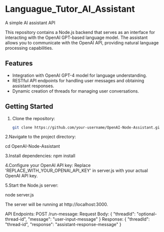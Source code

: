 # Languague_Tutor_AI_Assistant
A simple AI assistant API 


This repository contains a Node.js backend that serves as an interface for interacting with the OpenAI GPT-based language model. The assistant allows you to communicate with the OpenAI API, providing natural language processing capabilities.

## Features

- Integration with OpenAI GPT-4 model for language understanding.
- RESTful API endpoints for handling user messages and obtaining assistant responses.
- Dynamic creation of threads for managing user conversations.

## Getting Started

1. Clone the repository:

   ```bash
   git clone https://github.com/your-username/OpenAI-Node-Assistant.git

2.Navigate to the project directory:

  cd OpenAI-Node-Assistant

3.Install dependencies:
  npm install
  
4.Configure your OpenAI API key:
  Replace 'REPLACE_WITH_YOUR_OPENAI_API_KEY' in server.js with your actual OpenAI API key.

5.Start the Node.js server:

  node server.js
  
The server will be running at http://localhost:3000.

API Endpoints:
POST /run-message:
Request Body:
{
  "threadId": "optional-thread-id",
  "message": "user-input-message"
}
Response:
{
  "threadId": "thread-id",
  "response": "assistant-response-message"
}
